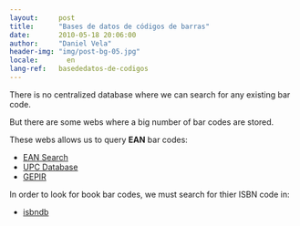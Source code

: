 ```yaml
---
layout:     post
title:      "Bases de datos de códigos de barras"
date:       2010-05-18 20:06:00
author:     "Daniel Vela"
header-img: "img/post-bg-05.jpg"
locale:       en
lang-ref:   basededatos-de-codigos
---
```


There is no centralized database where we can search for any existing bar code.

But there are some webs where a big number of bar codes are stored.

These webs allows us to query **EAN** bar codes:


* [EAN Search](http://www.ean-search.org/)
* [UPC Database](http://www.upcdatabase.com/)
* [GEPIR](http://www.ucc-gepir.org/GEPIR_UCCNET/jsp/client.jsp)

In order to look for book bar codes, we must search for thier ISBN code in:

* [isbndb](http://isbndb.com/)
